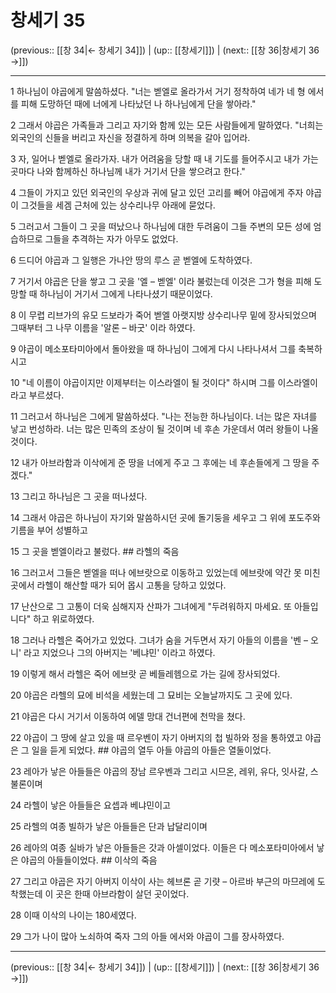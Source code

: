 # 창세기 35

(previous:: [[창 34|← 창세기 34]]) | (up:: [[창세기]]) | (next:: [[창 36|창세기 36 →]])

***




1 
하나님이 야곱에게 말씀하셨다. "너는 벧엘로 올라가서 거기 정착하여 네가 네 형 에서를 피해 도망하던 때에 너에게 나타났던 나 하나님에게 단을 쌓아라." 



2 
그래서 야곱은 가족들과 그리고 자기와 함께 있는 모든 사람들에게 말하였다. "너희는 외국인의 신들을 버리고 자신을 정결하게 하며 의복을 갈아 입어라. 



3 
자, 일어나 벧엘로 올라가자. 내가 어려움을 당할 때 내 기도를 들어주시고 내가 가는 곳마다 나와 함께하신 하나님께 내가 거기서 단을 쌓으려고 한다." 



4 
그들이 가지고 있던 외국인의 우상과 귀에 달고 있던 고리를 빼어 야곱에게 주자 야곱이 그것들을 세겜 근처에 있는 상수리나무 아래에 묻었다. 



5 
그러고서 그들이 그 곳을 떠났으나 하나님에 대한 두려움이 그들 주변의 모든 성에 엄습하므로 그들을 추격하는 자가 아무도 없었다. 



6 
드디어 야곱과 그 일행은 가나안 땅의 루스 곧 벧엘에 도착하였다. 



7 
거기서 야곱은 단을 쌓고 그 곳을 '엘 – 벧엘' 이라 불렀는데 이것은 그가 형을 피해 도망할 때 하나님이 거기서 그에게 나타나셨기 때문이었다. 



8 
이 무렵 리브가의 유모 드보라가 죽어 벧엘 아랫지방 상수리나무 밑에 장사되었으며 그때부터 그 나무 이름을 '알론 – 바굿' 이라 하였다. 



9 
야곱이 메소포타미아에서 돌아왔을 때 하나님이 그에게 다시 나타나셔서 그를 축복하시고 



10 
"네 이름이 야곱이지만 이제부터는 이스라엘이 될 것이다" 하시며 그를 이스라엘이라고 부르셨다. 



11 
그러고서 하나님은 그에게 말씀하셨다. "나는 전능한 하나님이다. 너는 많은 자녀를 낳고 번성하라. 너는 많은 민족의 조상이 될 것이며 네 후손 가운데서 여러 왕들이 나올 것이다. 



12 
내가 아브라함과 이삭에게 준 땅을 너에게 주고 그 후에는 네 후손들에게 그 땅을 주겠다." 



13 
그리고 하나님은 그 곳을 떠나셨다. 



14 
그래서 야곱은 하나님이 자기와 말씀하시던 곳에 돌기둥을 세우고 그 위에 포도주와 기름을 부어 성별하고 



15 
그 곳을 벧엘이라고 불렀다. ## 라헬의 죽음 



16 
그러고서 그들은 벧엘을 떠나 에브랏으로 이동하고 있었는데 에브랏에 약간 못 미친 곳에서 라헬이 해산할 때가 되어 몹시 고통을 당하고 있었다. 



17 
난산으로 그 고통이 더욱 심해지자 산파가 그녀에게 "두려워하지 마세요. 또 아들입니다" 하고 위로하였다. 



18 
그러나 라헬은 죽어가고 있었다. 그녀가 숨을 거두면서 자기 아들의 이름을 '벤 – 오니' 라고 지었으나 그의 아버지는 '베냐민' 이라고 하였다. 



19 
이렇게 해서 라헬은 죽어 에브랏 곧 베들레헴으로 가는 길에 장사되었다. 



20 
야곱은 라헬의 묘에 비석을 세웠는데 그 묘비는 오늘날까지도 그 곳에 있다. 



21 
야곱은 다시 거기서 이동하여 에델 망대 건너편에 천막을 쳤다. 



22 
야곱이 그 땅에 살고 있을 때 르우벤이 자기 아버지의 첩 빌하와 정을 통하였고 야곱은 그 일을 듣게 되었다. ## 야곱의 열두 아들 야곱의 아들은 열둘이었다. 



23 
레아가 낳은 아들들은 야곱의 장남 르우벤과 그리고 시므온, 레위, 유다, 잇사갈, 스불론이며 



24 
라헬이 낳은 아들들은 요셉과 베냐민이고 



25 
라헬의 여종 빌하가 낳은 아들들은 단과 납달리이며 



26 
레아의 여종 실바가 낳은 아들들은 갓과 아셀이었다. 이들은 다 메소포타미아에서 낳은 야곱의 아들들이었다. ## 이삭의 죽음 



27 
그리고 야곱은 자기 아버지 이삭이 사는 헤브론 곧 기럇 – 아르바 부근의 마므레에 도착했는데 이 곳은 한때 아브라함이 살던 곳이었다. 



28 
이때 이삭의 나이는 180세였다. 



29 
그가 나이 많아 노쇠하여 죽자 그의 아들 에서와 야곱이 그를 장사하였다.

***

(previous:: [[창 34|← 창세기 34]]) | (up:: [[창세기]]) | (next:: [[창 36|창세기 36 →]])
